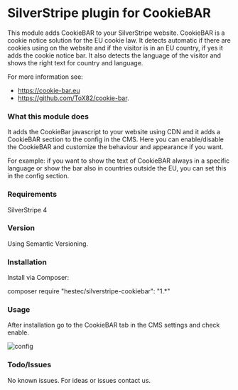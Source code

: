 # SilverStripe plugin for CookieBAR #

This module adds CookieBAR to your SilverStripe website. CookieBAR is a cookie notice solution for the EU cookie law. It detects automatic if there are cookies using on the website and if the visitor is in an EU country, if yes it adds the cookie notice bar. It also detects the language of the visitor and shows the right text for country and language.

For more information see:
* https://cookie-bar.eu
* https://github.com/ToX82/cookie-bar.

### What this module does ###

It adds the CookieBar javascript to your website using CDN and it adds a CookieBAR section to the config in the CMS. Here you can enable/disable the CookieBAR and customize the behaviour and appearance if you want.

For example: if you want to show the text of CookieBAR always in a specific language or show the bar also in countries outside the EU, you can set this in the config section.

### Requirements ###

SilverStripe 4

### Version ###

Using Semantic Versioning.

### Installation ###

Install via Composer:

composer require "hestec/silverstripe-cookiebar": "1.*"

### Usage ###

After installation go to the CookieBAR tab in the CMS settings and check enable.

![config](http://res.cloudinary.com/hestec/image/upload/v1523968405/silverstripe-cookiebar/config.jpg)

### Todo/Issues ###

No known issues. For ideas or issues contact us.